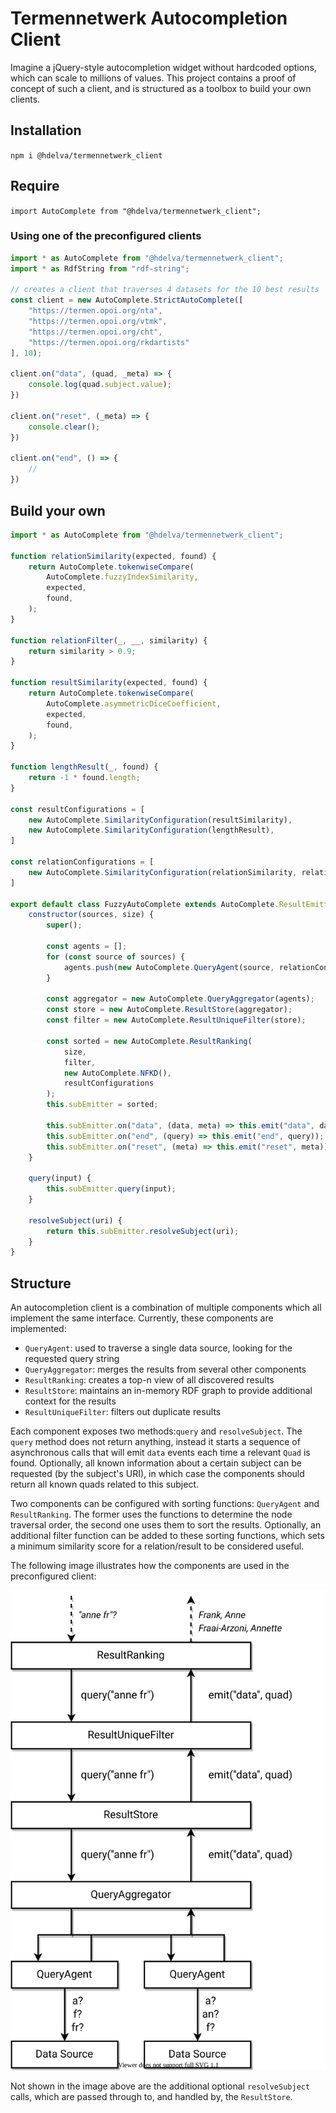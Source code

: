 # Termennetwerk Autocompletion Client

Imagine a jQuery-style autocompletion widget without hardcoded options, which can scale to millions of values. This project contains a proof of concept of such a client, and is structured as a toolbox to build your own clients.

## Installation

```npm i @hdelva/termennetwerk_client```

## Require

```import AutoComplete from "@hdelva/termennetwerk_client";```

### Using one of the preconfigured clients

```javascript
import * as AutoComplete from "@hdelva/termennetwerk_client";
import * as RdfString from "rdf-string";

// creates a client that traverses 4 datasets for the 10 best results
const client = new AutoComplete.StrictAutoComplete([
    "https://termen.opoi.org/nta",
    "https://termen.opoi.org/vtmk",
    "https://termen.opoi.org/cht",
    "https://termen.opoi.org/rkdartists"
], 10);

client.on("data", (quad, _meta) => {
    console.log(quad.subject.value);
})

client.on("reset", (_meta) => {
    console.clear();
})

client.on("end", () => {
    //
})
```

## Build your own

```javascript
import * as AutoComplete from "@hdelva/termennetwerk_client";

function relationSimilarity(expected, found) {
    return AutoComplete.tokenwiseCompare(
        AutoComplete.fuzzyIndexSimilarity,
        expected,
        found,
    );
}

function relationFilter(_, __, similarity) {
    return similarity > 0.9;
}

function resultSimilarity(expected, found) {
    return AutoComplete.tokenwiseCompare(
        AutoComplete.asymmetricDiceCoefficient,
        expected,
        found,
    );
}

function lengthResult(_, found) {
    return -1 * found.length;
}

const resultConfigurations = [
    new AutoComplete.SimilarityConfiguration(resultSimilarity),
    new AutoComplete.SimilarityConfiguration(lengthResult),
]

const relationConfigurations = [
    new AutoComplete.SimilarityConfiguration(relationSimilarity, relationFilter),
]

export default class FuzzyAutoComplete extends AutoComplete.ResultEmitter {
    constructor(sources, size) {
        super();

        const agents = [];
        for (const source of sources) {
            agents.push(new AutoComplete.QueryAgent(source, relationConfigurations));
        }

        const aggregator = new AutoComplete.QueryAggregator(agents);
        const store = new AutoComplete.ResultStore(aggregator);
        const filter = new AutoComplete.ResultUniqueFilter(store);

        const sorted = new AutoComplete.ResultRanking(
            size,
            filter,
            new AutoComplete.NFKD(),
            resultConfigurations
        );
        this.subEmitter = sorted;

        this.subEmitter.on("data", (data, meta) => this.emit("data", data, meta));
        this.subEmitter.on("end", (query) => this.emit("end", query));
        this.subEmitter.on("reset", (meta) => this.emit("reset", meta));
    }

    query(input) {
        this.subEmitter.query(input);
    }

    resolveSubject(uri) {
        return this.subEmitter.resolveSubject(uri);
    }
}
```

## Structure

An autocompletion client is a combination of multiple components which all implement the same interface. Currently, these components are implemented:

* `QueryAgent`: used to traverse a single data source, looking for the requested query string 
* `QueryAggregator`: merges the results from several other components
* `ResultRanking`: creates a top-n view of all discovered results
* `ResultStore`: maintains an in-memory RDF graph to provide additional context for the results
* `ResultUniqueFilter`: filters out duplicate results

Each component exposes two methods:`query` and `resolveSubject`. The `query` method does not return anything, instead it starts a sequence of asynchronous calls that will emit `data` events each time a relevant `Quad` is found. Optionally, all known information about a certain subject can be requested (by the subject's URI), in which case the components should return all known quads related to this subject.

Two components can be configured with sorting functions: `QueryAgent` and `ResultRanking`. The former uses the functions to determine the node traversal order, the second one uses them to sort the results. Optionally, an additional filter function can be added to these sorting functions, which sets a minimum similarity score for a relation/result to be considered useful. 

The following image illustrates how the components are used in the preconfigured client:

![query svg](./img/query.svg)

Not shown in the image above are the additional optional `resolveSubject` calls, which are passed through to, and handled by, the `ResultStore`. 